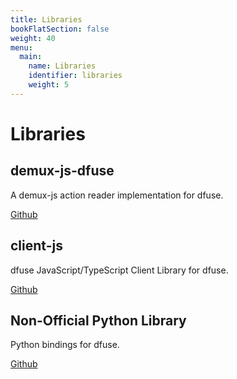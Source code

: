 ```yaml
---
title: Libraries
bookFlatSection: false
weight: 40
menu:
  main:
    name: Libraries
    identifier: libraries
    weight: 5
---
```


# Libraries

## demux-js-dfuse

A demux-js action reader implementation for dfuse.

[Github](https://github.com/dfuse-io/demux-js-dfuse)

## client-js

dfuse JavaScript/TypeScript Client Library for dfuse.

[Github](https://github.com/dfuse-io/client-js)

## Non-Official Python Library

Python bindings for dfuse.

[Github](https://github.com/th3ch33s3/dfuse-python)